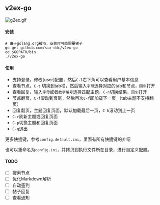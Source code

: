 ## v2ex-go

![g2ex.gif](http://ww1.sinaimg.cn/large/72f96cbagw1f6jsnh5j1rg20si0in7wi.gif)

#### 安装

``` shell
# 由于golang.org被墙，安装时可能需要梯子
go get github.com/six-ddc/v2ex-go
cd $GOPATH/bin
./v2ex-go
```


#### 使用

* 支持登录，修改[user]配置，然后`C-l`右下角可以查看用户基本信息
* 查看节点，`C-t` 切换到tab栏，然后输入`字母`选择对应的tab和节点，`回车`打开
* 查看回复，输入`字母`或者`数字编号`选择匹配主题，`C-n`切换结果，`回车`打开
* 节点翻页，`C-f`滚动到页尾，然后再次`C-f`即加载下一页 （tab主题不支持翻页）
* 回复翻页，主题回复页面，默认加载最后一页，`C-b`滚动到上一页
* `C-r`刷新主题或回复页面
* `C-p`切换主题和回复页面
* `C-q`退出

更多快捷键，参考`config.default.ini`，里面有所有快捷键的介绍

也可以重命名为`config.ini`，并拷贝到执行文件所在目录，进行自定义配置。

#### TODO

- [ ] 搜索节点
- [ ] 优化Markdown解析
- [ ] 自动签到
- [ ] 帖子回复
- [ ] 查看通知